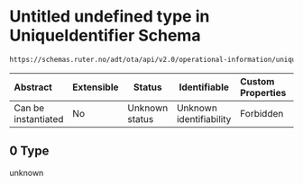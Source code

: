 # Untitled undefined type in UniqueIdentifier Schema

```txt
https://schemas.ruter.no/adt/ota/api/v2.0/operational-information/unique-identifier.json#/examples/0
```




| Abstract            | Extensible | Status         | Identifiable            | Custom Properties | Additional Properties | Access Restrictions | Defined In                                                                                                     |
| :------------------ | ---------- | -------------- | ----------------------- | :---------------- | --------------------- | ------------------- | -------------------------------------------------------------------------------------------------------------- |
| Can be instantiated | No         | Unknown status | Unknown identifiability | Forbidden         | Allowed               | none                | [unique-identifier.json\*](../../schema/operational-information/unique-identifier.json "open original schema") |

## 0 Type

unknown
